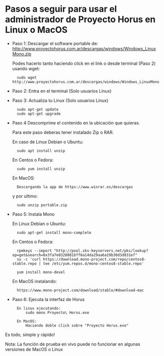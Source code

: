 # Pasos a seguir para usar el administrador de Proyecto Horus en Linux o MacOS

- Paso 1: Descargar el software portable de:
    http://www.proyectohorus.com.ar/descargas/windows/Windows_LinuxMono.zip
    
    Podes hacerlo tanto haciendo click en el link o desde terminal (Paso 2) usando wget:
    
        sudo wget http://www.proyectohorus.com.ar/descargas/windows/Windows_LinuxMono.zip

- Paso 2: Entra en el terminal (Solo usuarios Linux)

- Paso 3: Actualiza tu Linux (Solo usuarios Linux)

        sudo apt-get update
        sudo apt-get upgrade
    
- Paso 4 Descomprime el contenido en la ubicación que quieras.
    
    Para este paso deberas tener instalado Zip o RAR.
    
    En caso de Linux Debian o Ubuntu:
    
        sudo apt install unzip
    
    En Centos o Fedora:
        
        sudo yum install unzip
        
    En MacOS:
    
        Descargando la app de https://www.winrar.es/descargas
    
  y por ultimo:
    
        sudo unzip portable.zip
        
- Paso 5: Instala Mono

    En Linux Debian o Ubuntu:
      
        sudo apt-get install mono-complete
        
    En Centos o Fedora:
      
        rpmkeys --import "http://pool.sks-keyservers.net/pks/lookup?op=get&search=0x3fa7e0328081bff6a14da29aa6a19b38d3d831ef" 
        su -c 'curl https://download.mono-project.com/repo/centos8-stable.repo | tee /etc/yum.repos.d/mono-centos8-stable.repo'
    
        yum install mono-devel

    En MacOS instalando:
    
        https://www.mono-project.com/download/stable/#download-mac

- Paso 6: Ejecuta la interfaz de Horus
    
        En linux ejecutando:
            sudo mono Proyecto\ Horus.exe

        En MacOS:
            Haciendo doble click sobre "Proyecto Horus.exe"

Es todo, simple y rápido!

Nota: La función de prueba en vivo puede no funcionar en algunas versiones de MacOS o Linux
